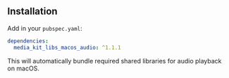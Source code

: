 ## Installation

Add in your `pubspec.yaml`:

```yaml
dependencies:
  media_kit_libs_macos_audio: ^1.1.1
```

This will automatically bundle required shared libraries for audio playback on macOS.
